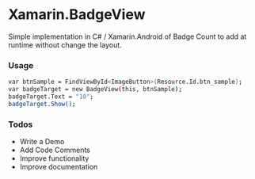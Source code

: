 # Xamarin.BadgeView

Simple implementation in C# / Xamarin.Android of Badge Count to add at runtime without change the layout.

### Usage

```sh
var btnSample = FindViewById<ImageButton>(Resource.Id.btn_sample);
var badgeTarget = new BadgeView(this, btnSample);
badgeTarget.Text = "10";
badgeTarget.Show();
```

### Todos

 - Write a Demo
 - Add Code Comments
 - Improve functionality
 - Improve documentation
